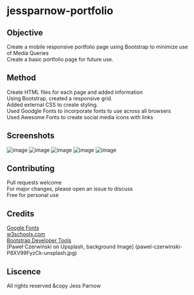 # jessparnow-portfolio

## Objective
Create a mobile responsive portfolio page using Bootstrap to minimize use of Media Queries<br>
Create a basic portfolio page for future use.<br>


## Method
Create HTML files for each page and added information<br>
Using Bootstrap, created a responsive grid.<br>
Added external CSS to create styling.<br>
Used Goodgle Fonts to incorporate fonts to use across all browsers<br>
Used Awesome Fonts to create social media icons with links<br>

## Screenshots
![image](https://user-images.githubusercontent.com/71057611/95645532-a3cd4900-0a85-11eb-8456-4e0f74ae99fe.png)
![image](https://user-images.githubusercontent.com/71057611/95645533-a891fd00-0a85-11eb-9081-9c5233c95e9d.png)
![image](https://user-images.githubusercontent.com/71057611/95645536-acbe1a80-0a85-11eb-8260-ca3beae2a37c.png)
![image](https://user-images.githubusercontent.com/71057611/95645538-b182ce80-0a85-11eb-8605-407198f8072c.png)
![image](https://user-images.githubusercontent.com/71057611/95645545-b6e01900-0a85-11eb-8900-01b337cbfb19.png)


## Contributing
Pull requests welcome<br>
For major changes, please open an issue to discuss<br>
Free for personal use

## Credits
[Google Fonts](https://fonts.google.com/)<br>
[w3schools.com](https://www.w3schools.com/)<br>
[Bootstrap Developer Tools](https://getbootstrap.com/docs/4.3/getting-started/introduction/)<br>
[Paweł Czerwiński on Upsplash, background Image] (pawel-czerwinski-P8XV99FyzCk-unsplash.jpg)<br>

## Liscence

All rights reserved
&copy Jess Parnow


